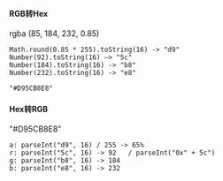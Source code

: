 #### RGB转Hex

rgba (85, 184, 232, 0.85)

```
Math.round(0.85 * 255).toString(16) -> "d9"
Number(92).toString(16) —> "5c"
Number(184).toString(16) -> "b8"
Number(232).toString(16) -> "e8" 

"#D95CB8E8"
```



#### Hex转RGB

"#D95CB8E8"

```
a: parseInt("d9", 16) / 255 -> 65%
r: parseInt("5c", 16) -> 92   / parseInt("0x" + 5c")
g: parseInt("b8", 16) -> 184
b: parseInt("e8", 16) -> 232
```

